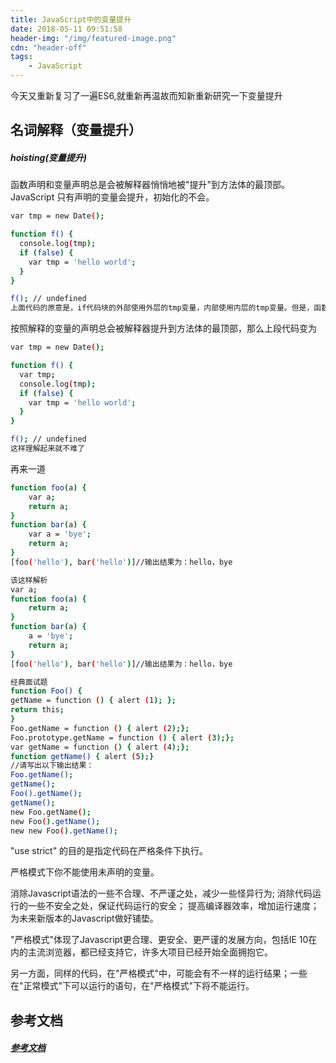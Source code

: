 ```yaml
---
title: JavaScript中的变量提升
date: 2018-05-11 09:51:58
header-img: "/img/featured-image.png"
cdn: "header-off"
tags:
    - JavaScript
---
```


今天又重新复习了一遍ES6,就重新再温故而知新重新研究一下变量提升
## 名词解释（变量提升）

##### hoisting(变量提升)

函数声明和变量声明总是会被解释器悄悄地被"提升"到方法体的最顶部。
JavaScript 只有声明的变量会提升，初始化的不会。

``` bash
var tmp = new Date();

function f() {
  console.log(tmp);
  if (false) {
    var tmp = 'hello world';
  }
}

f(); // undefined
上面代码的原意是，if代码块的外部使用外层的tmp变量，内部使用内层的tmp变量。但是，函数f执行后，输出结果为undefined，原因在于变量提升，导致内层的tmp变量覆盖了外层的tmp变量。 
```
按照解释的变量的声明总会被解释器提升到方法体的最顶部，那么上段代码变为
``` bash
var tmp = new Date();

function f() {
  var tmp;
  console.log(tmp);
  if (false) {
    var tmp = 'hello world';
  }
}

f(); // undefined
这样理解起来就不难了
```

再来一道
``` bash
function foo(a) {  
    var a;  
    return a;  
}  
function bar(a) {  
    var a = 'bye';  
    return a;  
}  
[foo('hello'), bar('hello')]//输出结果为：hello，bye 

该这样解析
var a;  
function foo(a) {  
    return a;  
}  
function bar(a) {  
    a = 'bye';  
    return a;  
}  
[foo('hello'), bar('hello')]//输出结果为：hello，bye   
```

```bash
经典面试题
function Foo() {
getName = function () { alert (1); };
return this;
}
Foo.getName = function () { alert (2);};
Foo.prototype.getName = function () { alert (3);};
var getName = function () { alert (4);};
function getName() { alert (5);}
//请写出以下输出结果：
Foo.getName();
getName();
Foo().getName();
getName();
new Foo.getName();
new Foo().getName();
new new Foo().getName();
```


"use strict" 的目的是指定代码在严格条件下执行。

严格模式下你不能使用未声明的变量。

消除Javascript语法的一些不合理、不严谨之处，减少一些怪异行为;
消除代码运行的一些不安全之处，保证代码运行的安全；
提高编译器效率，增加运行速度；
为未来新版本的Javascript做好铺垫。

"严格模式"体现了Javascript更合理、更安全、更严谨的发展方向，包括IE 10在内的主流浏览器，都已经支持它，许多大项目已经开始全面拥抱它。

另一方面，同样的代码，在"严格模式"中，可能会有不一样的运行结果；一些在"正常模式"下可以运行的语句，在"严格模式"下将不能运行。

## 参考文档

#####  [参考文档](http://www.jb51.net/article/79461.htm)